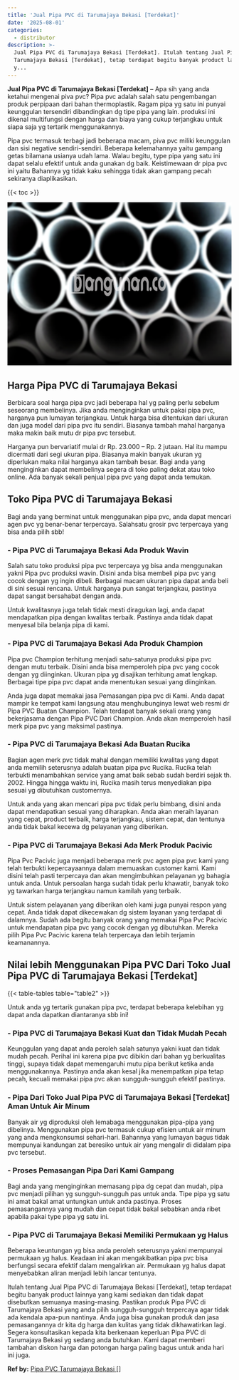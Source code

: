 ```yaml
---
title: 'Jual Pipa PVC di Tarumajaya Bekasi [Terdekat]'
date: '2025-08-01'
categories:
  - distributor
description: >-
  Jual Pipa PVC di Tarumajaya Bekasi [Terdekat]. Itulah tentang Jual Pipa PVC di
  Tarumajaya Bekasi [Terdekat], tetap terdapat begitu banyak product lainnya
  y...
---
```


**Jual Pipa PVC di Tarumajaya Bekasi \[Terdekat\]** – Apa sih yang anda ketahui mengenai piva pvc? Pipa pvc adalah salah satu pengembangan produk perpipaan dari bahan thermoplastik. Ragam pipa yg satu ini punyai keunggulan tersendiri dibandingkan dg tipe pipa yang lain. produksi ini dikenal multifungsi dengan harga dan biaya yang cukup terjangkau untuk siapa saja yg tertarik menggunakannya.

Pipa pvc termasuk terbagi jadi beberapa macam, piva pvc miliki keunggulan dan sisi negative sendiri-sendiri. Beberapa kelemahannya yaitu gampang getas bilamana usianya udah lama. Walau begitu, type pipa yang satu ini dapat selalu efektif untuk anda gunakan dg baik. Keistimewaan dr pipa pvc ini yaitu Bahannya yg tidak kaku sehingga tidak akan gampang pecah sekiranya diaplikasikan.

{{< toc >}}

![Jual Pipa PVC di Tarumajaya Bekasi [Terdekat]](/images/jaul-pipa-pvc-28.png)

## Harga Pipa PVC di Tarumajaya Bekasi

Berbicara soal harga pipa pvc jadi beberapa hal yg paling perlu sebelum seseorang membelinya. Jika anda menginginkan untuk pakai pipa pvc, harganya pun lumayan terjangkau. Untuk harga bisa ditentukan dari ukuran dan juga model dari pipa pvc itu sendiri. Biasanya tambah mahal harganya maka makin baik mutu dr pipa pvc tersebut.

Harganya pun bervariatif mulai dr Rp. 23.000 – Rp. 2 jutaan. Hal itu mampu dicermati dari segi ukuran pipa. Biasanya makin banyak ukuran yg diperlukan maka nilai harganya akan tambah besar. Bagi anda yang menginginkan dapat membelinya segera di toko paling dekat atau toko online. Ada banyak sekali penjual pipa pvc yang dapat anda temukan.

## Toko Pipa PVC di Tarumajaya Bekasi

Bagi anda yang berminat untuk menggunakan pipa pvc, anda dapat mencari agen pvc yg benar-benar terpercaya. Salahsatu grosir pvc terpercaya yang bisa anda pilih sbb!

### \- Pipa PVC di Tarumajaya Bekasi Ada Produk Wavin

Salah satu toko produksi pipa pvc terpercaya yg bisa anda menggunakan yakni Pipa pvc produksi wavin. Disini anda bisa membeli pipa pvc yang cocok dengan yg ingin dibeli. Berbagai macam ukuran pipa dapat anda beli di sini sesuai rencana. Untuk harganya pun sangat terjangkau, pastinya dapat sangat bersahabat dengan anda.

Untuk kwalitasnya juga telah tidak mesti diragukan lagi, anda dapat mendapatkan pipa dengan kwalitas terbaik. Pastinya anda tidak dapat menyesal bila belanja pipa di kami.

### \- Pipa PVC di Tarumajaya Bekasi Ada Produk Champion

Pipa pvc Champion terhitung menjadi satu-satunya produksi pipa pvc dengan mutu terbaik. Disini anda bisa memperoleh pipa pvc yang cocok dengan yg diinginkan. Ukuran pipa yg disajikan terhitung amat lengkap. Berbagai tipe pipa pvc dapat anda menentukan sesuai yang diinginkan.

Anda juga dapat memakai jasa Pemasangan pipa pvc di Kami. Anda dapat mampir ke tempat kami langsung atau menghubunginya lewat web resmi dr Pipa PVC Buatan Champion. Telah terdapat banyak sekali orang yang bekerjasama dengan Pipa PVC Dari Champion. Anda akan memperoleh hasil merk pipa pvc yang maksimal pastinya.

### \- Pipa PVC di Tarumajaya Bekasi Ada Buatan Rucika

Bagian agen merk pvc tidak mahal dengan memiliki kwalitas yang dapat anda memilih seterusnya adalah buatan pipa pvc Rucika. Rucika telah terbukti menambahkan service yang amat baik sebab sudah berdiri sejak th. 2002. Hingga hingga waktu ini, Rucika masih terus menyediakan pipa sesuai yg dibutuhkan customernya.

Untuk anda yang akan mencari pipa pvc tidak perlu bimbang, disini anda dapat mendapatkan sesuai yang diharapkan. Anda akan meraih layanan yang cepat, product terbaik, harga terjangkau, sistem cepat, dan tentunya anda tidak bakal kecewa dg pelayanan yang diberikan.

### \- Pipa PVC di Tarumajaya Bekasi Ada Merk Produk Pacivic

Pipa Pvc Pacivic juga menjadi beberapa merk pvc agen pipa pvc kami yang telah terbukti kepercayaannya dalam memuaskan customer kami. Kami disini telah pasti terpercaya dan akan mengimbuhkan pelayanan yg bahagia untuk anda. Untuk persoalan harga sudah tidak perlu khawatir, banyak toko yg tawarkan harga terjangkau namun kamilah yang terbaik.

Untuk sistem pelayanan yang diberikan oleh kami juga punyai respon yang cepat. Anda tidak dapat dikecewakan dg sistem layanan yang terdapat di dalamnya. Sudah ada begitu banyak orang yang memakai Pipa Pvc Pacivic untuk mendapatan pipa pvc yang cocok dengan yg dibutuhkan. Mereka pilih Pipa Pvc Pacivic karena telah terpercaya dan lebih terjamin keamanannya.

## Nilai lebih Menggunakan Pipa PVC Dari Toko Jual Pipa PVC di Tarumajaya Bekasi \[Terdekat\]

{{< table-tables table="table2" >}}

Untuk anda yg tertarik gunakan pipa pvc, terdapat beberapa kelebihan yg dapat anda dapatkan diantaranya sbb ini!

### \- Pipa PVC di Tarumajaya Bekasi Kuat dan Tidak Mudah Pecah

Keunggulan yang dapat anda peroleh salah satunya yakni kuat dan tidak mudah pecah. Perihal ini karena pipa pvc dibikin dari bahan yg berkualitas tinggi, supaya tidak dapat memengaruhi mutu pipa berikut ketika anda menggunakannya. Pastinya anda akan kesal jika menempatkan pipa tetap pecah, kecuali memakai pipa pvc akan sungguh-sungguh efektif pastinya.

### \- Pipa Dari Toko Jual Pipa PVC di Tarumajaya Bekasi \[Terdekat\] Aman Untuk Air Minum

Banyak air yg diproduksi oleh lemabaga menggunakan pipa-pipa yang dibelinya. Menggunakan pipa pvc termasuk cukup efisien untuk air minum yang anda mengkonsumsi sehari-hari. Bahannya yang lumayan bagus tidak mempunyai kandungan zat beresiko untuk air yang mengalir di didalam pipa pvc tersebut.

### \- Proses Pemasangan Pipa Dari Kami Gampang

Bagi anda yang menginginkan memasang pipa dg cepat dan mudah, pipa pvc menjadi pilihan yg sungguh-sungguh pas untuk anda. Tipe pipa yg satu ini amat bakal amat untungkan untuk anda pastinya. Proses pemasangannya yang mudah dan cepat tidak bakal sebabkan anda ribet apabila pakai type pipa yg satu ini.

### \- Pipa PVC di Tarumajaya Bekasi Memiliki Permukaan yg Halus

Beberapa keuntungan yg bisa anda peroleh seterusnya yakni mempunyai permukaan yg halus. Keadaan ini akan mengakibatkan pipa pvc bisa berfungsi secara efektif dalam mengalirkan air. Permukaan yg halus dapat menyebabkan aliran menjadi lebih lancar tentunya.

Itulah tentang Jual Pipa PVC di Tarumajaya Bekasi \[Terdekat\], tetap terdapat begitu banyak product lainnya yang kami sediakan dan tidak dapat disebutkan semuanya masing-masing. Pastikan produk Pipa PVC di Tarumajaya Bekasi yang anda pilih sungguh-sungguh terpercaya agar tidak ada kendala apa-pun nantinya. Anda juga bisa gunakan produk dan jasa pemasangannya dr kita dg harga dan kulitas yang tidak dikhawatirkan lagi. Segera konsultasikan kepada kita berkenaan keperluan Pipa PVC di Tarumajaya Bekasi yg sedang anda butuhkan. Kami dapat memberi tambahan diskon harga dan potongan harga paling bagus untuk anda hari ini juga.

**Ref by:** [Pipa PVC Tarumajaya Bekasi []](https://id.wikipedia.org/wiki/Pipa)
